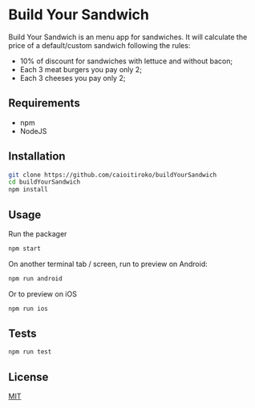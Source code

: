 # Build Your Sandwich

Build Your Sandwich is an menu app for sandwiches. It will calculate the price of a default/custom sandwich following the rules:

- 10% of discount for sandwiches with lettuce and without bacon;
- Each 3 meat burgers you pay only 2;
- Each 3 cheeses you pay only 2;

## Requirements
- npm
- NodeJS

## Installation

```bash
git clone https://github.com/caioitiroko/buildYourSandwich
cd buildYourSandwich
npm install
```

## Usage
Run the packager
```bash
npm start
```

On another terminal tab / screen, run to preview on Android:
```bash
npm run android
```

Or to preview on iOS
```bash
npm run ios
```

## Tests
```bash
npm run test
```

## License
[MIT](https://choosealicense.com/licenses/mit/)
